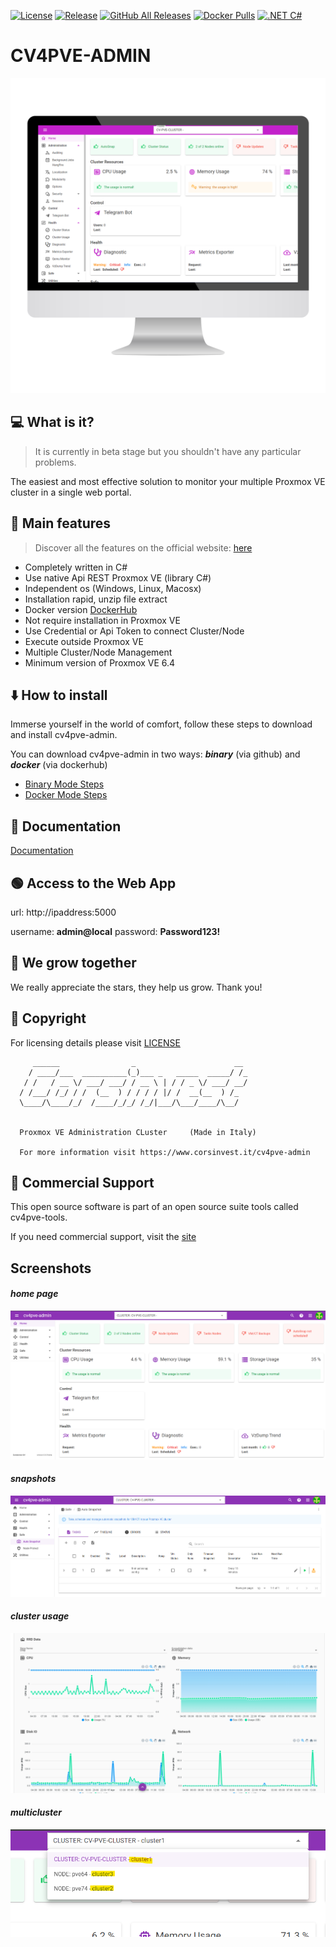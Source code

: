[![License](https://img.shields.io/github/license/Corsinvest/cv4pve-admin.svg)](LICENSE)
[![Release](https://img.shields.io/github/release/Corsinvest/cv4pve-admin.svg)](https://github.com/Corsinvest/cv4pve-admin/releases/latest) 
[![GitHub All Releases](https://img.shields.io/github/downloads/Corsinvest/cv4pve-admin/total.svg)](https://github.com/Corsinvest/cv4pve-admin/releases)
[![Docker Pulls](https://img.shields.io/docker/pulls/corsinvest/cv4pve-admin)](https://hub.docker.com/r/corsinvest/cv4pve-admin)
[![.NET C#](https://img.shields.io/badge/.NET-C%23-blue)](https://docs.microsoft.com/en-us/dotnet/csharp/)

# CV4PVE-ADMIN

![image](https://raw.githubusercontent.com/Corsinvest/cv4pve-admin/main/src/Corsinvest.ProxmoxVE.Admin/wwwroot/doc/images/screenshot/modules/home/home-computerscreen.png)

## 💻 What is it?

> It is currently in beta stage but you shouldn't have any particular problems.

The easiest and most effective solution to monitor your multiple Proxmox VE cluster in a single web portal.


## 🚀 Main features

> Discover all the features on the official website: [here](https://corsinvest.it/cv4pve-admin-beta-download-features/)

* Completely written in C#
* Use native Api REST Proxmox VE (library C#)
* Independent os (Windows, Linux, Macosx)
* Installation rapid, unzip file extract
* Docker version [DockerHub](https://hub.docker.com/r/corsinvest/cv4pve-admin)
* Not require installation in Proxmox VE
* Use Credential or Api Token to connect Cluster/Node
* Execute outside Proxmox VE
* Multiple Cluster/Node Management
* Minimum version of Proxmox VE 6.4

## ⬇️ How to install

Immerse yourself in the world of comfort, follow these steps to download and install cv4pve-admin.

You can download cv4pve-admin in two ways: _**binary**_ (via github) and _**docker**_ (via dockerhub)

* [Binary Mode Steps](https://corsinvest.it/cv4pve-admin-beta-download-how-to-install-binary/)
* [Docker Mode Steps](https://corsinvest.it/cv4pve-admin-beta-download-how-to-install-docker/)


## 📙 Documentation

[Documentation](https://htmlpreview.github.io/?https://github.com/Corsinvest/cv4pve-admin/blob/main/src/Corsinvest.ProxmoxVE.Admin/wwwroot/doc/index.html)


## 🟢 Access to the Web App

url: http://ipaddress:5000

username: **admin@local**  password: **Password123!**


## 🌟 We grow together

We really appreciate the stars, they help us grow. Thank you!

## 📰 Copyright 

For licensing details please visit [LICENSE](LICENSE)

```text
     ______                _                      __
    / ____/___  __________(_)___ _   _____  _____/ /_
   / /   / __ \/ ___/ ___/ / __ \ | / / _ \/ ___/ __/
  / /___/ /_/ / /  (__  ) / / / / |/ /  __(__  ) /_
  \____/\____/_/  /____/_/_/ /_/|___/\___/____/\__/


  Proxmox VE Administration CLuster     (Made in Italy)

  For more information visit https://www.corsinvest.it/cv4pve-admin
```

## 🦺 Commercial Support

This open source software is part of an open source suite tools called cv4pve-tools.

If you need commercial support, visit the [site](https://www.corsinvest.it/cv4pve-admin)


## Screenshots

#### _home page_
![image](https://raw.githubusercontent.com/Corsinvest/cv4pve-admin/main/src/Corsinvest.ProxmoxVE.Admin/wwwroot/doc/images/screenshot/modules/home/homepage.png)
#### _snapshots_
![image](https://raw.githubusercontent.com/Corsinvest/cv4pve-admin/main/src/Corsinvest.ProxmoxVE.Admin/wwwroot/doc/images/screenshot/modules/autosnap/modules-safe-autosnap.png)
#### _cluster usage_
![image](https://raw.githubusercontent.com/Corsinvest/cv4pve-admin/main/src/Corsinvest.ProxmoxVE.Admin/wwwroot/doc/images/screenshot/modules/cluster-usage/by-costs3.png)
#### _multicluster_
![image](https://raw.githubusercontent.com/Corsinvest/cv4pve-admin/main/src/Corsinvest.ProxmoxVE.Admin/wwwroot/doc/images/screenshot/multicluster/multicluster-management.png)